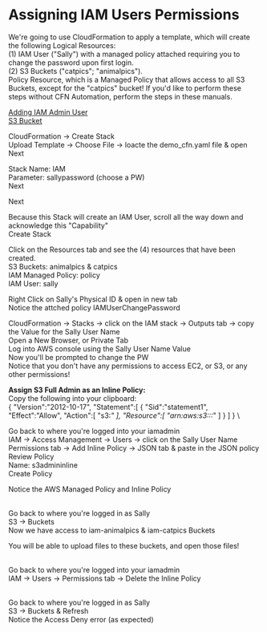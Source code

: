 # Assigning IAM Users Permissions

We're going to use CloudFormation to apply a template, which will create the following Logical Resources:\
(1) IAM User ("Sally") with a managed policy attached requiring you to change the password upon first login. \
(2) S3 Buckets ("catpics"; "animalpics"). \
Policy Resource, which is a Managed Policy that allows access to all S3 Buckets, except for the "catpics" bucket!
If you'd like to perform these steps without CFN Automation, perform the steps in these manuals.

[Adding IAM Admin User](https://github.com/rmathisen-aws/Adding_IAM_Admin_User/blob/main/README.md) \
[S3 Bucket](https://github.com/rmathisen-aws/S3_Bucket)

CloudFormation → Create Stack \
Upload Template → Choose File → loacte the demo_cfn.yaml file & open \
Next

Stack Name: IAM \
Parameter: sallypassword (choose a PW) \
Next

Next

Because this Stack will create an IAM User, scroll all the way down and acknowledge this "Capability" \
Create Stack

Click on the Resources tab and see the (4) resources that have been created. \
S3 Buckets: animalpics & catpics \
IAM Managed Policy: policy \
IAM User: sally

Right Click on Sally's Physical ID & open in new tab \
Notice the attched policy IAMUserChangePassword

CloudFormation → Stacks → click on the IAM stack → Outputs tab → copy the Value for the Sally User Name \
Open a New Browser, or Private Tab \
Log into AWS console using the Sally User Name Value \
Now you'll be prompted to change the PW \
Notice that you don't have any permissions to access EC2, or S3, or any other permissions!

**Assign S3 Full Admin as an Inline Policy:** \
Copy the following into your clipboard: \
{
   "Version":"2012-10-17",
   "Statement":[
      {
         "Sid":"statement1",
         "Effect":"Allow",
         "Action":[
            "s3:*"
         ],
         "Resource":[
            "arn:aws:s3:::*"
         ]
       }
    ]
} \ 

Go back to where you're logged into your iamadmin \
IAM → Access Management → Users → click on the Sally User Name \
Permissions tab → Add Inline Policy → JSON tab & paste in the JSON policy \
Review Policy \
Name: s3admininline \
Create Policy

Notice the AWS Managed Policy and Inline Policy

\
Go back to where you're logged in as Sally \
S3 → Buckets \
Now we have access to iam-animalpics & iam-catpics Buckets

You will be able to upload files to these buckets, and open those files!

\
Go back to where you're logged into your iamadmin \
IAM → Users → Permissions tab → Delete the Inline Policy

\
Go back to where you're logged in as Sally \
S3 → Buckets & Refresh \
Notice the Access Deny error (as expected)
